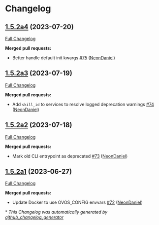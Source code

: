 # Changelog

## [1.5.2a4](https://github.com/NeonGeckoCom/neon_enclosure/tree/1.5.2a4) (2023-07-20)

[Full Changelog](https://github.com/NeonGeckoCom/neon_enclosure/compare/1.5.2a3...1.5.2a4)

**Merged pull requests:**

- Better handle default init kwargs [\#75](https://github.com/NeonGeckoCom/neon_enclosure/pull/75) ([NeonDaniel](https://github.com/NeonDaniel))

## [1.5.2a3](https://github.com/NeonGeckoCom/neon_enclosure/tree/1.5.2a3) (2023-07-19)

[Full Changelog](https://github.com/NeonGeckoCom/neon_enclosure/compare/1.5.2a2...1.5.2a3)

**Merged pull requests:**

- Add `skill_id` to services to resolve logged deprecation warnings [\#74](https://github.com/NeonGeckoCom/neon_enclosure/pull/74) ([NeonDaniel](https://github.com/NeonDaniel))

## [1.5.2a2](https://github.com/NeonGeckoCom/neon_enclosure/tree/1.5.2a2) (2023-07-18)

[Full Changelog](https://github.com/NeonGeckoCom/neon_enclosure/compare/1.5.2a1...1.5.2a2)

**Merged pull requests:**

- Mark old CLI entrypoint as deprecated [\#73](https://github.com/NeonGeckoCom/neon_enclosure/pull/73) ([NeonDaniel](https://github.com/NeonDaniel))

## [1.5.2a1](https://github.com/NeonGeckoCom/neon_enclosure/tree/1.5.2a1) (2023-06-27)

[Full Changelog](https://github.com/NeonGeckoCom/neon_enclosure/compare/1.5.1...1.5.2a1)

**Merged pull requests:**

- Update Docker to use OVOS\_CONFIG envvars [\#72](https://github.com/NeonGeckoCom/neon_enclosure/pull/72) ([NeonDaniel](https://github.com/NeonDaniel))



\* *This Changelog was automatically generated by [github_changelog_generator](https://github.com/github-changelog-generator/github-changelog-generator)*
